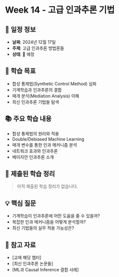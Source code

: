 # Week 14 - 고급 인과추론 기법

## 📅 일정 정보
- **날짜**: 2024년 12월 17일
- **주제**: 고급 인과추론 방법론들
- **상태**: 📅 예정

## 🎯 학습 목표
- 합성 통제법(Synthetic Control Method) 심화
- 기계학습과 인과추론의 결합
- 매개 분석(Mediation Analysis) 이해
- 최신 인과추론 기법들 탐색

## 📚 주요 학습 내용
- 합성 통제법의 원리와 적용
- Double/Debiased Machine Learning
- 매개 변수를 통한 인과 메커니즘 분석
- 네트워크 효과와 인과추론
- 베이지안 인과추론 소개

## 📝 제출된 학습 정리
> 아직 제출된 학습 정리가 없습니다.

## 💡 핵심 질문
- 기계학습이 인과추론에 어떤 도움을 줄 수 있을까?
- 복잡한 인과 메커니즘을 어떻게 분석할까?
- 최신 기법들의 실무 적용 가능성은?

## 🔗 참고 자료
- [교재 해당 챕터]
- [최신 인과추론 논문들]
- [ML과 Causal Inference 결합 사례]